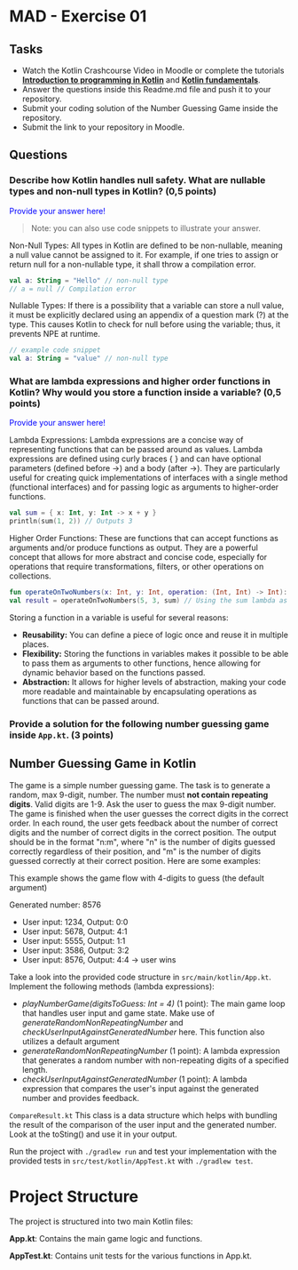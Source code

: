 # MAD - Exercise 01
## Tasks
* Watch the Kotlin Crashcourse Video in Moodle or complete the tutorials **[Introduction to programming in Kotlin](https://developer.android.com/courses/pathways/android-basics-compose-unit-1-pathway-1)** and **[Kotlin fundamentals](https://developer.android.com/courses/pathways/android-basics-compose-unit-2-pathway-1
)**.
* Answer the questions inside this Readme.md file and push it to your repository.
* Submit your coding solution of the Number Guessing Game inside the repository.
* Submit the link to your repository in Moodle.

## Questions
### Describe how Kotlin handles null safety. What are nullable types and non-null types in Kotlin? (0,5 points)

<span style="color:blue">Provide your answer here! </span>
> Note: you can also use code snippets to illustrate your answer. 

Non-Null Types: All types in Kotlin are defined to be non-nullable, meaning a null value cannot be assigned to it. 
For example, if one tries to assign or return null for a non-nullable type, it shall throw a compilation error.
```kotlin
val a: String = "Hello" // non-null type
// a = null // Compilation error
```

Nullable Types: If there is a possibility that a variable can store a null value, it must be explicitly declared using an appendix of a question mark (?) at the type. 
This causes Kotlin to check for null before using the variable; thus, it prevents NPE at runtime.

```kotlin 
// example code snippet
val a: String = "value" // non-null type
```

### What are lambda expressions and higher order functions in Kotlin? Why would you store a function inside a variable? (0,5 points)

<span style="color:blue">Provide your answer here!</span>

Lambda Expressions: Lambda expressions are a concise way of representing functions that can be passed around as values. 
Lambda expressions are defined using curly braces { } and can have optional parameters (defined before ->) and a body (after ->). 
They are particularly useful for creating quick implementations of interfaces with a single method (functional interfaces) and for passing logic as arguments to higher-order functions.

```kotlin 
val sum = { x: Int, y: Int -> x + y }
println(sum(1, 2)) // Outputs 3
```

Higher Order Functions: These are functions that can accept functions as arguments and/or produce functions as output. 
They are a powerful concept that allows for more abstract and concise code, especially for operations that require transformations, filters, or other operations on collections.

```kotlin
fun operateOnTwoNumbers(x: Int, y: Int, operation: (Int, Int) -> Int): Int = operation(x, y)
val result = operateOnTwoNumbers(5, 3, sum) // Using the sum lambda as an argument
```

Storing a function in a variable is useful for several reasons:

- **Reusability:** You can define a piece of logic once and reuse it in multiple places.
- **Flexibility:** Storing the functions in variables makes it possible to be able to pass them as arguments to other functions, hence allowing for dynamic behavior based on the functions passed.
- **Abstraction:** It allows for higher levels of abstraction, making your code more readable and maintainable by encapsulating operations as functions that can be passed around.

### Provide a solution for the following number guessing game inside `App.kt`. (3 points)

## Number Guessing Game in Kotlin
The game is a simple number guessing game. The task is to generate a random, max 9-digit, number. The number must **not contain repeating digits**. Valid digits are 1-9.
Ask the user to guess the max 9-digit number. The game is finished when the user guesses the correct digits in the correct order.
In each round, the user gets feedback about the number of correct digits and the number of correct digits in the correct position.
The output should be in the format "n:m", where "n" is the number of digits guessed correctly regardless of their position, 
and "m" is the number of digits guessed correctly at their correct position. Here are some examples:

This example shows the game flow with 4-digits to guess (the default argument)

Generated number: 8576
-	User input: 1234, Output: 0:0
-	User input: 5678, Output: 4:1
-	User input: 5555, Output: 1:1
-	User input: 3586, Output: 3:2
-	User input: 8576, Output: 4:4 -> user wins

Take a look into the provided code structure in `src/main/kotlin/App.kt`. Implement the following methods (lambda expressions):
- _playNumberGame(digitsToGuess: Int = 4)_ (1 point): The main game loop that handles user input and game state. Make use of _generateRandomNonRepeatingNumber_ and _checkUserInputAgainstGeneratedNumber_ here. This function also utilizes a default argument 
- _generateRandomNonRepeatingNumber_ (1 point): A lambda expression that generates a random number with non-repeating digits of a specified length.
- _checkUserInputAgainstGeneratedNumber_ (1 point): A lambda expression that compares the user's input against the generated number and provides feedback.

``CompareResult.kt`` This class is a data structure which helps with bundling the result of the comparison of the user input and the generated number. Look at the toSting() and use it in your output.

Run the project with `./gradlew run` and test your implementation with the provided tests in `src/test/kotlin/AppTest.kt` with `./gradlew test`.

# Project Structure
The project is structured into two main Kotlin files:

**App.kt**: Contains the main game logic and functions.

**AppTest.kt**: Contains unit tests for the various functions in App.kt.

